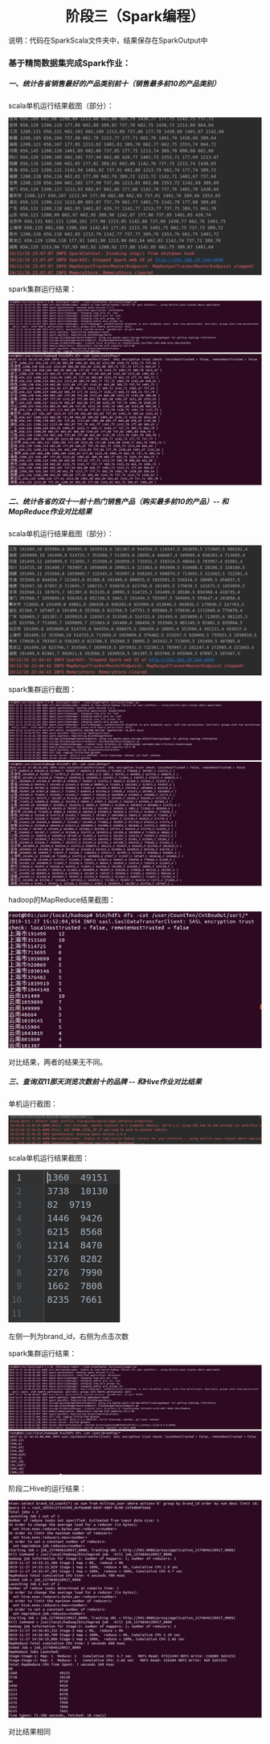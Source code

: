 <h1><center>阶段三（Spark编程）</center></h1>
说明：代码在SparkScala文件夹中，结果保存在SparkOutput中

### 基于精简数据集完成Spark作业：

##### 一、统计各省销售最好的产品类别前十（销售最多前10的产品类别）

scala单机运行结果截图（部分）：

<img src="images/12.png">

spark集群运行结果：

<img src="images/17.png">

<img src="images/18.png">

##### 二、统计各省的双十一前十热门销售产品（购买最多前10的产品）-- 和MapReduce作业对比结果

scala单机运行结果截图（部分）：

<img src="images/11.png">

spark集群运行截图：

<img src="images/16.png">

<img src="images/15.png">

hadoop的MapReduce结果截图：

<img src="images/10.png">

对比结果，两者的结果无不同。

##### 三、查询双11那天浏览次数前十的品牌 -- 和Hive作业对比结果

单机运行截图：

<img src="images/13.png">

scala单机运行结果截图：

<img src="images/14.png">

左侧一列为brand_id，右侧为点击次数

spark集群运行结果：

<img src="images/19.png">

<img src="images/20.png">

阶段二Hive的运行结果：

<img src="images/6.png">

对比结果相同

